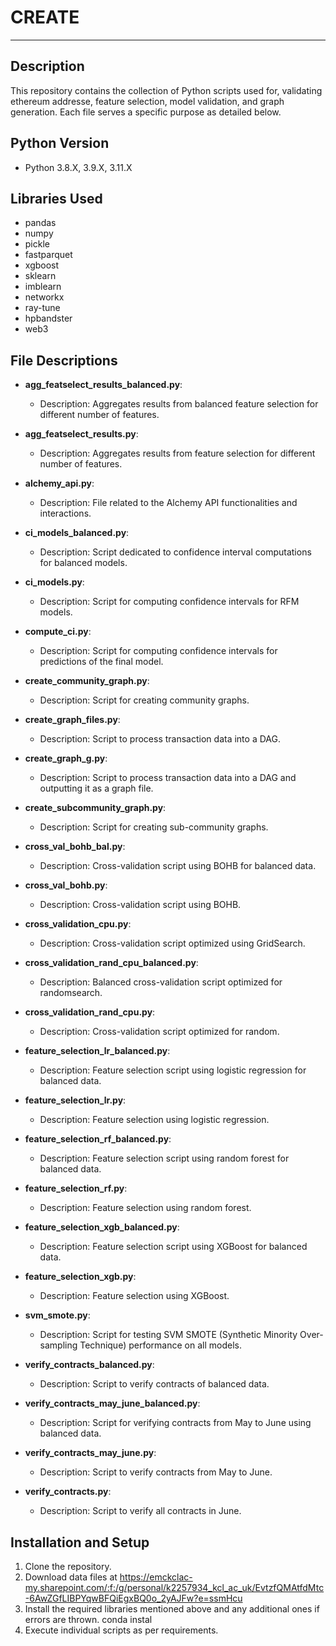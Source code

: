# CREATE
---

## Description
This repository contains the collection of Python scripts used for, validating ethereum addresse, feature selection, model validation, and graph generation. Each file serves a specific purpose as detailed below.

## Python Version
* Python 3.8.X, 3.9.X, 3.11.X

## Libraries Used
* pandas
* numpy
* pickle
* fastparquet
* xgboost
* sklearn
* imblearn
* networkx
* ray-tune
* hpbandster
* web3


## File Descriptions

- **agg_featselect_results_balanced.py**: 
    - Description: Aggregates results from balanced feature selection for different number of features.

- **agg_featselect_results.py**: 
    - Description: Aggregates results from feature selection for different number of features.

- **alchemy_api.py**: 
    - Description: File related to the Alchemy API functionalities and interactions.

- **ci_models_balanced.py**: 
    - Description: Script dedicated to confidence interval computations for balanced models.

- **ci_models.py**: 
    - Description: Script for computing confidence intervals for RFM models.

- **compute_ci.py**: 
    - Description: Script for computing confidence intervals for predictions of the final model.

- **create_community_graph.py**: 
    - Description: Script for creating community graphs.

- **create_graph_files.py**: 
    - Description: Script to process transaction data into a DAG.

- **create_graph_g.py**: 
    - Description: Script to process transaction data into a DAG and outputting it as a graph file.

- **create_subcommunity_graph.py**: 
    - Description: Script for creating sub-community graphs.

- **cross_val_bohb_bal.py**: 
    - Description: Cross-validation script using BOHB for balanced data.

- **cross_val_bohb.py**: 
    - Description: Cross-validation script using BOHB.

- **cross_validation_cpu.py**: 
    - Description: Cross-validation script optimized using GridSearch.

- **cross_validation_rand_cpu_balanced.py**: 
    - Description: Balanced cross-validation script optimized for randomsearch.

- **cross_validation_rand_cpu.py**: 
    - Description: Cross-validation script optimized for random.

- **feature_selection_lr_balanced.py**: 
    - Description: Feature selection script using logistic regression for balanced data.

- **feature_selection_lr.py**: 
    - Description: Feature selection using logistic regression.

- **feature_selection_rf_balanced.py**: 
    - Description: Feature selection script using random forest for balanced data.

- **feature_selection_rf.py**: 
    - Description: Feature selection using random forest.

- **feature_selection_xgb_balanced.py**: 
    - Description: Feature selection script using XGBoost for balanced data.

- **feature_selection_xgb.py**: 
    - Description: Feature selection using XGBoost.

- **svm_smote.py**: 
    - Description: Script for testing SVM SMOTE (Synthetic Minority Over-sampling Technique) performance on all models.

- **verify_contracts_balanced.py**: 
    - Description: Script to verify contracts of balanced data.

- **verify_contracts_may_june_balanced.py**: 
    - Description: Script for verifying contracts from May to June using balanced data.

- **verify_contracts_may_june.py**: 
    - Description: Script to verify contracts from May to June.

- **verify_contracts.py**: 
    - Description: Script to verify all contracts in June.

## Installation and Setup
1. Clone the repository.
2. Download data files at <https://emckclac-my.sharepoint.com/:f:/g/personal/k2257934_kcl_ac_uk/EvtzfQMAtfdMtc-6AwZGfLIBPYqwBFQiEgxBQ0o_2yAJFw?e=ssmHcu>
3. Install the required libraries mentioned above and any additional ones if errors are thrown.
    conda instal <library-name>
4. Execute individual scripts as per requirements.